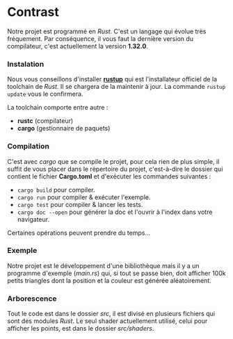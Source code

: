 # Contrast

[//]: # (Contrast is a Rust crate developed as part of the Bordeaux computer science Master.)

Notre projet est programmé en *Rust*. C'est un langage qui évolue très fréquement.
Par conséquence, il vous faut la dernière version du compilateur, c'est actuellement la
version **1.32.0**.


### Instalation
Nous vous conseillons d'installer [**rustup**](https://rustup.rs/) qui est l'installateur
officiel de la toolchain de *Rust*. Il se chargera de la maintenir à jour.
La commande ```rustup update``` vous le confirmera.

La toolchain comporte entre autre :
* **rustc** (compilateur)
* **cargo** (gestionnaire de paquets)

### Compilation
C'est avec *cargo* que se compile le projet, pour cela rien de plus simple, il suffit de vous
placer dans le répertoire du projet, c'est-à-dire le dossier qui contient le fichier **Cargo.toml**
et d'exécuter les commandes suivantes :
* ```cargo build``` pour compiler.
* ```cargo run``` pour compiler & exécuter l'exemple.
* ```cargo test``` pour compiler & lancer les tests.
* ```cargo doc --open``` pour générer la doc et l'ouvrir à l'index dans votre navigateur.

Certaines opérations peuvent prendre du temps...

### Exemple
Notre projet est le développement d'une bibliothèque mais il y a un programme d'exemple (*main.rs*) qui,
si tout se passe bien, doit afficher 100k petits triangles dont la position et la couleur est générée
aléatoirement.

### Arborescence
Tout le code est dans le dossier *src*, il est divisé en plusieurs fichiers qui sont
des modules *Rust*. Le seul shader actuellement utilisé, celui pour afficher
les points, est dans le dossier *src/shaders*.